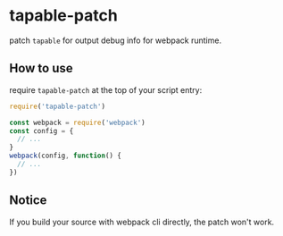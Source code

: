 # tapable-patch

patch `tapable` for output debug info for webpack runtime.

## How to use

require `tapable-patch` at the top of your script entry:

```js
require('tapable-patch')

const webpack = require('webpack')
const config = {
  // ...
}
webpack(config, function() {
  // ...
})
```

## Notice

If you build your source with webpack cli directly, the patch won't work.
